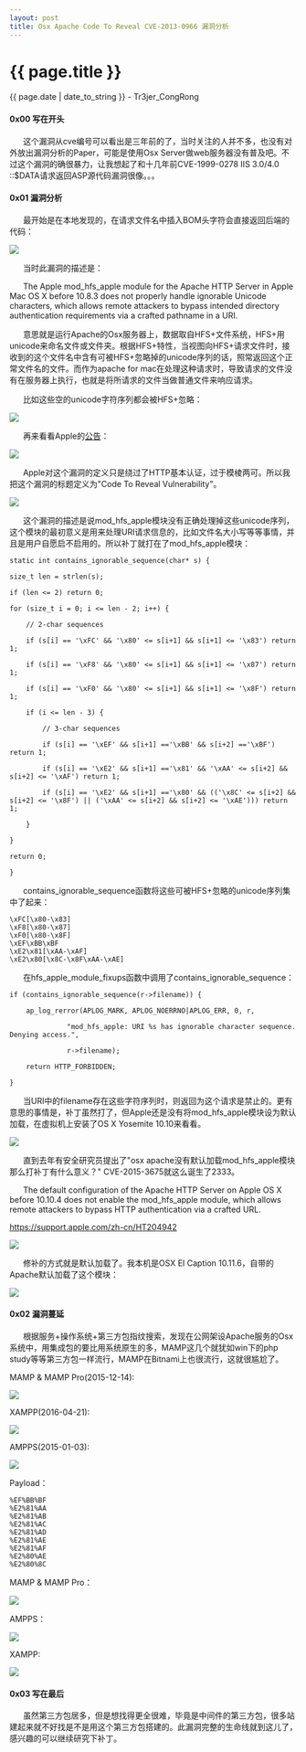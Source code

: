 ```yaml
---
layout: post
title: Osx Apache Code To Reveal CVE-2013-0966 漏洞分析
---
```


{{ page.title }}
================
<p class="date">{{ page.date | date_to_string }} - Tr3jer_CongRong</p>

#### 0x00 写在开头

&nbsp;&nbsp;&nbsp;&nbsp;&nbsp;&nbsp;这个漏洞从cve编号可以看出是三年前的了，当时关注的人并不多，也没有对外放出漏洞分析的Paper，可能是使用Osx Server做web服务器没有普及吧。不过这个漏洞的确很暴力，让我想起了和十几年前CVE-1999-0278 IIS 3.0/4.0 ::$DATA请求返回ASP源代码漏洞很像。。。

#### 0x01 漏洞分析

&nbsp;&nbsp;&nbsp;&nbsp;&nbsp;&nbsp;最开始是在本地发现的，在请求文件名中插入BOM头字符会直接返回后端的代码：

<img src="http://7xiw31.com1.z0.glb.clouddn.com/03235511c2a5182171f420e55a9eef04fdd2ad02.png">

&nbsp;&nbsp;&nbsp;&nbsp;&nbsp;&nbsp;当时此漏洞的描述是：

&nbsp;&nbsp;&nbsp;&nbsp;&nbsp;&nbsp;The Apple mod_hfs_apple module for the Apache HTTP Server in Apple Mac OS X before 10.8.3 does not properly handle ignorable Unicode characters, which allows remote attackers to bypass intended directory authentication requirements via a crafted pathname in a URI.

&nbsp;&nbsp;&nbsp;&nbsp;&nbsp;&nbsp;意思就是运行Apache的Osx服务器上，数据取自HFS+文件系统，HFS+用unicode来命名文件或文件夹。根据HFS+特性，当视图向HFS+请求文件时，接收到的这个文件名中含有可被HFS+忽略掉的unicode序列的话，照常返回这个正常文件名的文件。而作为apache for mac在处理这种请求时，导致请求的文件没有在服务器上执行，也就是将所请求的文件当做普通文件来响应请求。

&nbsp;&nbsp;&nbsp;&nbsp;&nbsp;&nbsp;比如这些空的unicode字符序列都会被HFS+忽略：

<img src="http://7xiw31.com1.z0.glb.clouddn.com/03235042f97be2f10da2075940c99257a272074d.png">

&nbsp;&nbsp;&nbsp;&nbsp;&nbsp;&nbsp;再来看看Apple的[公告](https://support.apple.com/zh-cn/HT202694)：

<img src="http://7xiw31.com1.z0.glb.clouddn.com/4fe.png">

&nbsp;&nbsp;&nbsp;&nbsp;&nbsp;&nbsp;Apple对这个漏洞的定义只是绕过了HTTP基本认证，过于模棱两可。所以我把这个漏洞的标题定义为"Code To Reveal Vulnerability"。

<img src="http://7xiw31.com1.z0.glb.clouddn.com/0421155498fc6f652b4f0e6d44d51a3dabfe40ad.png">

&nbsp;&nbsp;&nbsp;&nbsp;&nbsp;&nbsp;这个漏洞的描述是说mod_hfs_apple模块没有正确处理掉这些unicode序列，这个模块的最初意义是用来处理URI请求信息的，比如文件名大小写等等事情，并且是用户自愿启不启用的。所以补丁就打在了mod_hfs_apple模块：

	static int contains_ignorable_sequence(char* s) {

	size_t len = strlen(s);

	if (len <= 2) return 0;

	for (size_t i = 0; i <= len - 2; i++) {

		// 2-char sequences

		if (s[i] == '\xFC' && '\x80' <= s[i+1] && s[i+1] <= '\x83') return 1;

		if (s[i] == '\xF8' && '\x80' <= s[i+1] && s[i+1] <= '\x87') return 1;

		if (s[i] == '\xF0' && '\x80' <= s[i+1] && s[i+1] <= '\x8F') return 1;

		if (i <= len - 3) {

			// 3-char sequences

			if (s[i] == '\xEF' && s[i+1] =='\xBB' && s[i+2] =='\xBF') return 1;

			if (s[i] == '\xE2' && s[i+1] =='\x81' && '\xAA' <= s[i+2] && s[i+2] <= '\xAF') return 1;

			if (s[i] == '\xE2' && s[i+1] =='\x80' && (('\x8C' <= s[i+2] && s[i+2] <= '\x8F') || ('\xAA' <= s[i+2] && s[i+2] <= '\xAE'))) return 1;

		}

	}

	return 0;

	}

&nbsp;&nbsp;&nbsp;&nbsp;&nbsp;&nbsp;contains_ignorable_sequence函数将这些可被HFS+忽略的unicode序列集中了起来：

	\xFC[\x80-\x83]
	\xF8[\x80-\x87]
	\xF0[\x80-\x8F]
	\xEF\xBB\xBF
	\xE2\x81[\xAA-\xAF]
	\xE2\x80[\x8C-\x8F\xAA-\xAE]

&nbsp;&nbsp;&nbsp;&nbsp;&nbsp;&nbsp;在hfs_apple_module_fixups函数中调用了contains_ignorable_sequence：

	if (contains_ignorable_sequence(r->filename)) {

		ap_log_rerror(APLOG_MARK, APLOG_NOERRNO|APLOG_ERR, 0, r,

				  "mod_hfs_apple: URI %s has ignorable character sequence. Denying access.",

				  r->filename);

		return HTTP_FORBIDDEN;

	}

&nbsp;&nbsp;&nbsp;&nbsp;&nbsp;&nbsp;当URI中的filename存在这些字符序列时，则返回为这个请求是禁止的。更有意思的事情是，补丁虽然打了，但Apple还是没有将mod_hfs_apple模块设为默认加载，在虚拟机上安装了OS X Yosemite 10.10来看看。

<img src="http://7xiw31.com1.z0.glb.clouddn.com/01151244817cb1ad2440184c83afe16bba26039f.jpg">

&nbsp;&nbsp;&nbsp;&nbsp;&nbsp;&nbsp;直到去年有安全研究员提出了"osx apache没有默认加载mod_hfs_apple模块那么打补丁有什么意义？" CVE-2015-3675就这么诞生了2333。

&nbsp;&nbsp;&nbsp;&nbsp;&nbsp;&nbsp;The default configuration of the Apache HTTP Server on Apple OS X before 10.10.4 does not enable the mod_hfs_apple module, which allows remote attackers to bypass HTTP authentication via a crafted URL.

https://support.apple.com/zh-cn/HT204942

<img src="http://7xiw31.com1.z0.glb.clouddn.com/4444.png">

&nbsp;&nbsp;&nbsp;&nbsp;&nbsp;&nbsp;修补的方式就是默认加载了。我本机是OSX EI Caption 10.11.6，自带的Apache默认加载了这个模块：

<img src="http://7xiw31.com1.z0.glb.clouddn.com/6tt.png">

#### 0x02 漏洞蔓延

&nbsp;&nbsp;&nbsp;&nbsp;&nbsp;&nbsp;根据服务+操作系统+第三方包指纹搜索，发现在公网架设Apache服务的Osx系统中，用集成包的要比用系统原生的多，MAMP这几个就犹如win下的php study等等第三方包一样流行，MAMP在Bitnami上也很流行，这就很尴尬了。

MAMP & MAMP Pro(2015-12-14):

<img src="http://7xiw31.com1.z0.glb.clouddn.com/011519390827084e57aa7c78373b8faef228197b.png">

XAMPP(2016-04-21):

<img src="http://7xiw31.com1.z0.glb.clouddn.com/011523524d67e25007dfc50ca6557b29820cfa3f.png">

AMPPS(2015-01-03):

<img src="http://7xiw31.com1.z0.glb.clouddn.com/011541228e7c5de5424f3967e04b1dbe1554c098.png">

Payload：

	%EF%BB%BF
	%E2%81%AA
	%E2%81%AB
	%E2%81%AC
	%E2%81%AD
	%E2%81%AE
	%E2%81%AF
	%E2%80%AE
	%E2%80%8C

MAMP & MAMP Pro：

<img src="http://7xiw31.com1.z0.glb.clouddn.com/1.png">

AMPPS：

<img src="http://7xiw31.com1.z0.glb.clouddn.com/2.png">

XAMPP:

<img src="http://7xiw31.com1.z0.glb.clouddn.com/3.png">

#### 0x03 写在最后

&nbsp;&nbsp;&nbsp;&nbsp;&nbsp;&nbsp;虽然第三方包居多，但是想找得更全很难，毕竟是中间件的第三方包，很多站建起来就不好找是不是用这个第三方包搭建的。此漏洞完整的生命线就到这儿了，感兴趣的可以继续研究下补丁。